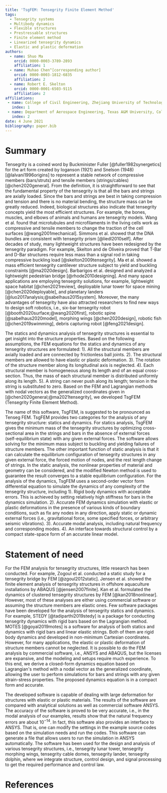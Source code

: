 ```yaml
---
title: 'TsgFEM: Tensegrity Finite Element Method'
tags:
  - Tensegrity systems
  - Multibody dynamics
  - Flexible structures
  - Prestressable structures
  - Finite element method
  - Linearized tensegrity dynamics
  - Elastic and plastic deformation
authors:
  - name: Shuo Ma
    orcid: 0000-0003-3789-2893
    affiliation: 1
  - name: Muhao Chen^[corresponding author]
    orcid: 0000-0003-1812-6835
    affiliation: 2
  - name: Robert E. Skelton
    orcid: 0000-0001-6503-9115
    affiliation: 2
affiliations:
 - name: College of Civil Engineering, Zhejiang University of Technology, Hanzhou, Zhejiang, China
   index: 1
 - name: Department of Aerospace Engineering, Texas A&M University, College Station, Texas, USA
   index: 2
date: 4 June 2021
bibliography: paper.bib
---
```


# Summary

Tensegrity is a coined word by Buckminister Fuller [@fuller1982synergetics] for the art form created by Ioganson (1921) and Snelson (1948) [@lalvani1996origins] to represent a stable network of compressive members (bars/struts) and tensile members (strings/cables) [@chen2020general]. From the definition, it is straightforward to see that the fundamental property of the tensegrity is that all the bars and strings are axially loaded. Since the bars and strings are best in taking compression and tension and there is no material bending, the structure mass can be greatly reduced. Indeed, biological structures also indicate that tensegrity concepts yield the most efficient structures. For example, the bones, muscles, and elbows of animals and humans are tensegrity models. Wang et al. found that microtubules and microfilaments in the living cells work as compressive and tensile members to change the traction of the cell surfaces [@wang2001mechanical]. Simmons et al. showed that the DNA bundles are consistent with tensegrity prism [@liedl2010self]. After decades of study, many lightweight structures have been redesigned by the tensegrity paradigm. For example, Skelton and de Oliveira proved that T-Bar and D-Bar structures require less mass than a signal rod in taking compressive buckling load [@skelton2009tensegrity]. Ma et al. showed a mass efficient tensegrity cantilever structure subject to yield and buckling constraints [@ma2020design]. Barbarigos et al. designed and analyzed a lightweight pedestrian bridge [@rhode2010designing]. And many space applications are employing tensegrity solutions, for example, lightweight space habitat [@chen2021review], deployable lunar tower for space mining [@chen2020deployable], and planetary landers [@luo2017analysis;@sabelhaus2015system]. Moreover, the many advantages of tensegrity have also attracted researchers to find new ways to design soft robotics, i.e., six-bar tensegrity robot [@booth2020surface;@wang2020first], robotic spine [@sabelhaus2020model], morphing wings [@chen2020design], robotic fish [@chen2019swimming], debris capturing robot [@feng2021design].

The statics and dynamics analysis of tensegrity structures is essential to get insight into the structure properties. Based on the following assumptions, the FEM equations for the statics and dynamics of any tensegrity structures are formulated: 1). All the structural members are axially loaded and are connected by frictionless ball joints. 2). The structural members are allowed to have elastic or plastic deformation. 3). The rotation of the structure member along its longitudinal axis is neglected. 4). Each structural member is homogeneous along its length and of an equal cross-section. Thus, the mass of each structural member is distributed uniformly along its length. 5). A string can never push along its length; tension in the string is substituted to zero. Based on the FEM and Lagrangian methods with nodal vectors as the generalized coordinates given in [@chen2020general;@ma2021tensegrity], we developed TsgFEM (Tensegrity Finite Element Method). 

The name of this software, TsgFEM, is suggested to be pronounced as Tenseg FEM. TsgFEM provides two categories for the analysis of any tensegrity structure: statics and dynamics. For statics analysis, TsgFEM gives the minimum mass of the tensegrity structures by optimizing cross-sectional area in the strings and bars in the absence of external forces (self-equilibrium state) with any given external forces. The software allows solving for the minimum mass subject to buckling and yielding failures of structure members. The other important function of static analysis is that it can calculate the equilibrium configuration of tensegrity structures in any given external force, the forced motion of nodes, and the rest length change of strings. In the static analysis, the nonlinear properties of material and geometry can be considered, and the modified Newton method is used to guarantee the result converges to a stable equilibrium configuration. For the analysis of the dynamics, TsgFEM uses a second-order vector form differential equation to simulate the dynamics of any complexity of the tensegrity structure, including 1). Rigid body dynamics with acceptable errors. This is achieved by setting relatively high stiffness for bars in the dynamics simulation. 2). Accurate FEM dynamics simulation with elastic or plastic deformations in the presence of various kinds of boundary conditions, such as fix any nodes in any direction, apply static or dynamic external forces (i.e., gravitational force, some specified forces, or arbitrary seismic vibrations). 3). Accurate modal analysis, including natural frequency and corresponding modes. 4). An interface towards structural control by a compact state-space form of an accurate linear model.

# Statement of need

For the FEM analysis for tensegrity structures, little research has been conducted. For example, Zogoul et al. conducted a static study for a tensegrity bridge by FEM [@zgoul2012static]. Jensen et al. showed the finite element analysis of tensegrity structures in offshore aquaculture installations by ABAQUS [@jensen2007finite]. Kan et al. formulated the dynamics of clustered tensegrity structures by FEM [@kan2018nonlinear]. However, most of these analyses are either using commercial software or assuming the structure members are elastic ones. Few software packages have been developed for the analysis of tensegrity statics and dynamics. For example, STEDY [@tadiparthi2019stedy] is a package for conducting tensegrity dynamics with rigid bars based on the Lagrangian method. MOTES [@goyal2019motes] is a software for analysis of both statics and dynamics with rigid bars and linear elastic strings. Both of them are rigid body dynamics and developed in non-minimum Cartesian coordinates. However, for many applications, the elastic or plastic deformation of structure members cannot be neglected. It is possible to do the FEM analysis by commercial software, i.e., ANSYS and ABAQUS, but the licenses are expansive, and the modeling and setups require much experience. To this end, we derive a closed-form dynamics equation based on Lagrangian's method with a nodal vector as the generalized coordinate, allowing the user to perform simulations for bars and strings with any given strain-stress properties. The proposed dynamics equation is in a compact form and accurate.

The developed software is capable of dealing with large deformation for structures with elastic or plastic materials. The results of the software are compared with analytical solutions as well as commercial software ANSYS. The accuracy of the software is proved to be very accurate, i.e., in the modal analysis of our examples, results show that the natural frequency errors are about $10^{-14}$. In fact, this software also provides an interface to ANSYS. That is, one can modify the settings in the example source codes based on the simulation needs and run the codes. This software can generate a file that allows users to run the simulation in ANSYS automatically. The software has been used for the design and analysis of various tensegrity structures, i.e., tensegrity lunar tower, tensegrity morphing wings, tensegrity cable domes, tensegrity lander, tensegrity dolphin, where we integrate structure, control design, and signal processing to get the required performance and control law.

# References

